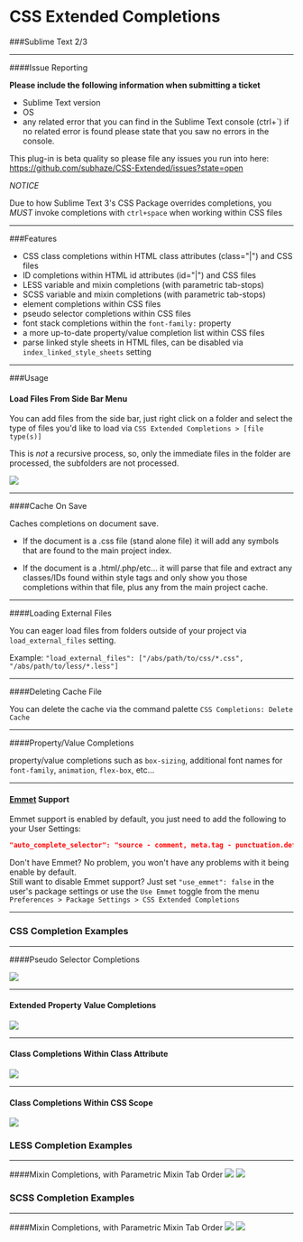 CSS Extended Completions
===================

###Sublime Text 2/3

---

####Issue Reporting

**Please include the following information when submitting a ticket**
- Sublime Text version
- OS
- any related error that you can find in the Sublime Text console (ctrl+`) if no related error is found please state that you saw no errors in the console.

This plug-in is beta quality so please file any issues you run into here: https://github.com/subhaze/CSS-Extended/issues?state=open

_NOTICE_

Due to how Sublime Text 3's CSS Package overrides completions, you *MUST* invoke completions with `ctrl+space` when working within CSS files

---
###Features
- CSS class completions within HTML class attributes (class="|") and CSS files
- ID completions within HTML id attributes (id="|") and CSS files
- LESS variable and mixin completions (with parametric tab-stops)
- SCSS variable and mixin completions (with parametric tab-stops)
- element completions within CSS files
- pseudo selector completions within CSS files
- font stack completions within the `font-family:` property
- a more up-to-date property/value completion list within CSS files
- parse linked style sheets in HTML files, can be disabled via `index_linked_style_sheets` setting

---
###Usage

#### Load Files From Side Bar Menu

You can add files from the side bar, just right click on a folder and select the type of files you'd like to load via `CSS Extended Completions > [file type(s)]`

This is *not* a recursive process, so, only the immediate files in the folder are processed, the subfolders are not processed.

![](https://dl.dropboxusercontent.com/u/4790638/images/ST-load-files-from-side-bar.png)

----

####Cache On Save

Caches completions on document save.

* If the document is a .css file (stand alone file) it will add any symbols that are found to the main project index.

* If the document is a .html/.php/etc... it will parse that file and extract any classes/IDs found within style tags and only show you those completions within that file, plus any from the main project cache.

----

####Loading External Files

You can eager load files from folders outside of your project via `load_external_files` setting.

Example: `"load_external_files": ["/abs/path/to/css/*.css", "/abs/path/to/less/*.less"]`

----

####Deleting Cache File

You can delete the cache via the command palette `CSS Completions: Delete Cache`

----

####Property/Value Completions

property/value completions such as `box-sizing`, additional font names for `font-family`, `animation`, `flex-box`, etc...

----

#### [Emmet](http://emmet.io) Support

Emmet support is enabled by default, you just need to add the following to your User Settings:

```json
"auto_complete_selector": "source - comment, meta.tag - punctuation.definition.tag.begin, text.html.basic"
```

Don't have Emmet? No problem, you won't have any problems with it being enable by default.  
Still want to disable Emmet support? Just set `"use_emmet": false` in the user's package settings or use the `Use Emmet` toggle from the menu `Preferences > Package Settings > CSS Extended Completions`

----

### CSS Completion Examples
----
####Pseudo Selector Completions

![](https://dl.dropboxusercontent.com/u/4790638/images/ST-pseudo-selector.png)

----
#### Extended Property Value Completions

![](https://dl.dropboxusercontent.com/u/4790638/images/ST-extended-css-property-values-2.png)

----
#### Class Completions Within Class Attribute
![](https://dl.dropboxusercontent.com/u/4790638/images/ST-class-completion-in-class-attribute-2.png)

----
#### Class Completions Within CSS Scope
![](https://dl.dropboxusercontent.com/u/4790638/images/ST-class-completion-in-css.png)

### LESS Completion Examples
----
####Mixin Completions, with Parametric Mixin Tab Order
![](https://dl.dropboxusercontent.com/u/4790638/images/ST-LESS-mixin-completions.png)
![](https://dl.dropboxusercontent.com/u/4790638/images/ST-LESS-mixin-completions-with-snippet-tabbing.png)

### SCSS Completion Examples
----
####Mixin Completions, with Parametric Mixin Tab Order
![](https://dl.dropboxusercontent.com/u/4790638/images/ST-SCSS-mixin-completions.png)
![](https://dl.dropboxusercontent.com/u/4790638/images/ST-SCSS-mixin-completions-with-snippet-tabbing.png)

